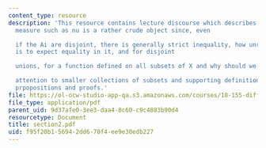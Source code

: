```yaml
---
content_type: resource
description: 'This resource contains lecture discourse which describes how an outer
  measure such as nu is a rather crude object since, even

  if the Ai are disjoint, there is generally strict inequality, how unreasonable it
  is to expect equality in it, and for disjoint

  unions, for a function defined on all subsets of X and why should we restrict

  attention to smaller collections of subsets and supporting definitions, theorems,
  prpopositions and proofs.'
file: https://ol-ocw-studio-app-qa.s3.amazonaws.com/courses/18-155-differential-analysis-fall-2004/f95f20b156942dd670f4ee9e30edb227_section2.pdf
file_type: application/pdf
parent_uid: 9d37afe0-3ee3-daa4-8c60-c9c4883b90d4
resourcetype: Document
title: section2.pdf
uid: f95f20b1-5694-2dd6-70f4-ee9e30edb227
---
```

